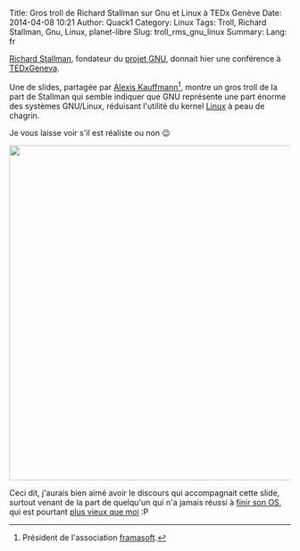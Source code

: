 Title: Gros troll de Richard Stallman sur Gnu et Linux à TEDx Genève
Date: 2014-04-08 10:21
Author: Quack1
Category: Linux
Tags: Troll, Richard Stallman, Gnu, Linux, planet-libre
Slug: troll_rms_gnu_linux
Summary: 
Lang: fr

[Richard Stallman](http://fr.wikipedia.org/wiki/Richard_Stallman), fondateur du [projet GNU](http://fr.wikipedia.org/wiki/GNU), donnait hier une conférence à [TEDxGeneva](http://www.tedxgeneva.com/).

Une de slides, partagée par [Alexis Kauffmann](https://twitter.com/framaka)[^1], montre un gros troll de la part de Stallman qui semble indiquer que GNU représente une part énorme des systèmes GNU/Linux, réduisant l'utilité du kernel [Linux](/tag/linux.html) à peau de chagrin.

Je vous laisse voir s'il est réaliste ou non 😉

<div align=center><a href"/upload/troll_rms_gnu_linux.jpg"><img src="/upload/troll_rms_gnu_linux.jpg" width="600" align=center /></a></div>

Ceci dit, j'aurais bien aimé avoir le discours qui accompagnait cette slide, surtout venant de la part de quelqu'un qui n'a jamais réussi à [finir son OS](https://www.gnu.org/software/hurd/hurd.html), qui est pourtant [plus vieux que moi](http://fr.wikipedia.org/wiki/GNU_Hurd) :P

[^1]: Président de l'association [framasoft](http://fr.wikipedia.org/wiki/Framasoft).